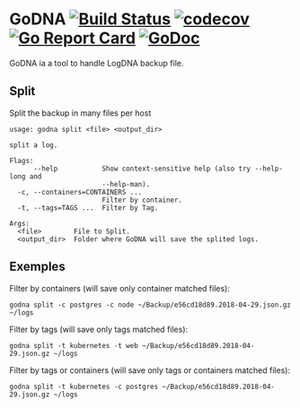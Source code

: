 # GoDNA [![Build Status](https://travis-ci.org/rafaelreinert/godna.svg?branch=master)](https://travis-ci.org/rafaelreinert/godna) [![codecov](https://codecov.io/gh/rafaelreinert/godna/branch/master/graph/badge.svg)](https://codecov.io/gh/rafaelreinert/godna) [![Go Report Card](https://goreportcard.com/badge/github.com/rafaelreinert/godna)](https://goreportcard.com/report/github.com/rafaelreinert/godna) [![GoDoc](https://godoc.org/github.com/rafaelreinert/godna?status.svg)](https://godoc.org/github.com/rafaelreinert/godna)
GoDNA ia a tool to handle LogDNA backup file.

## Split 

Split the backup in many files per host

```
usage: godna split <file> <output_dir>

split a log.

Flags:
      --help           Show context-sensitive help (also try --help-long and
                       --help-man).
  -c, --containers=CONTAINERS ...  
                       Filter by container.
  -t, --tags=TAGS ...  Filter by Tag.

Args:
  <file>        File to Split.
  <output_dir>  Folder where GoDNA will save the splited logs.

```

## Exemples

Filter by containers (will save only container matched files):
``` shell
godna split -c postgres -c node ~/Backup/e56cd18d89.2018-04-29.json.gz ~/logs
```

Filter by tags (will save only tags matched files):
``` shell
godna split -t kubernetes -t web ~/Backup/e56cd18d89.2018-04-29.json.gz ~/logs
```

Filter by tags or containers (will save only tags or containers matched files):
``` shell
godna split -t kubernetes -c postgres ~/Backup/e56cd18d89.2018-04-29.json.gz ~/logs
```


